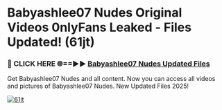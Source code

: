 # Babyashlee07 Nudes Original Videos 0nlyFans Leaked - Files Updated! (61jt)

<h3>🔴 CLICK HERE 🌐==►► <a href="https://tinyurl.com/52m3yx9h" rel="nofollow">Babyashlee07 Nudes Updated Files</a></h3>

Get Babyashlee07 Nudes and all content. Now you can access all videos and pictures of Babyashlee07 Nudes. New Updated Files 2025!

[![61jt](https://i.imgur.com/TnHtlc8.gif)](https://tinyurl.com/52m3yx9h)

